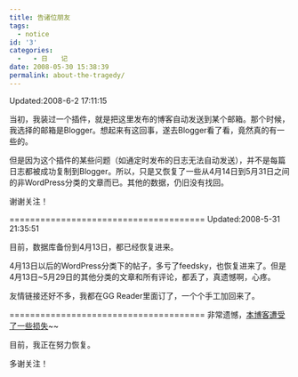 ```yaml
---
title: 告诸位朋友
tags:
  - notice
id: '3'
categories:
  -   - 日　　记
date: 2008-05-30 15:38:39
permalink: about-the-tragedy/
---
```


Updated:2008-6-2 17:11:15

当初，我装过一个插件，就是把这里发布的博客自动发送到某个邮箱。那个时候，我选择的邮箱是Blogger。想起来有这回事，遂去Blogger看了看，竟然真的有一些的。

但是因为这个插件的某些问题（如通定时发布的日志无法自动发送），并不是每篇日志都被成功复制到Blogger。所以，只是又恢复了一些从4月14日到5月31日之间的非WordPress分类的文章而已。其他的数据，仍旧没有找回。

谢谢关注！
<!-- more -->
======================================
Updated:2008-5-31 21:35:51

目前，数据库备份到4月13日，都已经恢复进来。

4月13日以后的WordPress分类下的帖子，多亏了feedsky，也恢复进来了。但是4月13日~5月29日的其他分类的文章和所有评论，都丢了，真遗憾啊，心疼。

友情链接还好不多，我都在GG Reader里面订了，一个个手工加回来了。

======================================
非常遗憾，[本博客遭受了一些损失](http://www.paanjoy.com)~~

目前，我正在努力恢复。

多谢关注！